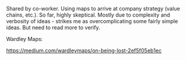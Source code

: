 Shared by co-worker. Using maps to arrive at company strategy (value chains, etc.). 
So far, highly skeptical. Mostly due to complexity and verbosity of ideas - strikes me as overcomplicating some fairly simple ideas. But need to read more to verify.

Wardley Maps:

https://medium.com/wardleymaps/on-being-lost-2ef5f05eb1ec

